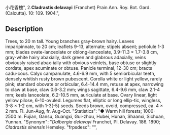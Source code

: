 小花香槐",
2.**Cladrastis delavayi** (Franchet) Prain Ann. Roy. Bot. Gard. (Calcutta). 10: 109. 1904.",

## Description
Trees, to 20 m tall. Young branches gray-brown hairy. Leaves imparipinnate, to 20 cm; leaflets 9-13, alternate; stipels absent; petiolule 1-3 mm; blades ovate-lanceolate or oblong-lanceolate, 3.9-11.3 × 1.7-3.8 cm, gray-white hairy abaxially, dark green and glabrous adaxially, veins obviously raised abax-ially with obvious veinlets, base obtuse or slightly cordate, apex acuminate or obtuse. Panicle terminal, 12-30 cm; bracts cadu-cous. Calyx campanulate, 4.6-6.9 mm, with 5 semiorbicular teeth, densely whitish rusty brown pubescent. Corolla white or light yellow, rarely pink; standard obovate or orbicular, 6.4-14.4 mm, retuse at apex, narrowing to claw at base, claw 0.6-3.2 mm; wings sagittate, 6.4-9.6 mm, claw 2.1-4 mm; keels lanceolate, 6.2-10.5 mm, auriculate at base. Ovary linear, light yellow pilose, 6-10-ovuled. Legumes flat, elliptic or long ellip-tic, wingless, 3-8 × 1-2 cm, with 1-3(-5) seeds. Seeds brown, ovoid, compressed, ca. 4 × 2 mm. Fl. Jun-Aug, fr. Aug-Oct.
  "Statistics": "● Warm hill forests; 1000-2500 m. Fujian, Gansu, Guangxi, Gui-zhou, Hubei, Hunan, Shaanxi, Sichuan, Yunnan.
  "Synonym": "*Dalbergia delavayi* Franchet, Pl. Delavay. 186. 1890; *Cladrastis sinensis* Hemsley.
  "frpsdesc": "",
